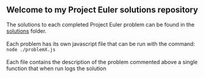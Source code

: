 ## Welcome to my Project Euler solutions repository

The solutions to each completed Project Euler problem can be found in the [solutions](https://github.com/charlielew1s/project-euler/tree/main/solutions) folder.
<br></br>
Each problem has its own javascript file that can be run with the command: ```node ./problemX.js```
<br></br>
Each file contains the description of the problem commented above a single function that when run logs the solution

